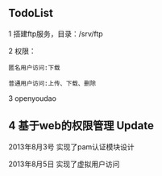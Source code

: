 TodoList
--------------
1 搭建ftp服务，目录：/srv/ftp

2 权限：

	匿名用户访问:下载

	普通用户访问:上传、下载、删除

3 openyoudao

4 基于web的权限管理
Update
--------------
2013年8月3号  实现了pam认证模块设计

2013年8月5日  实现了虚拟用户访问	
